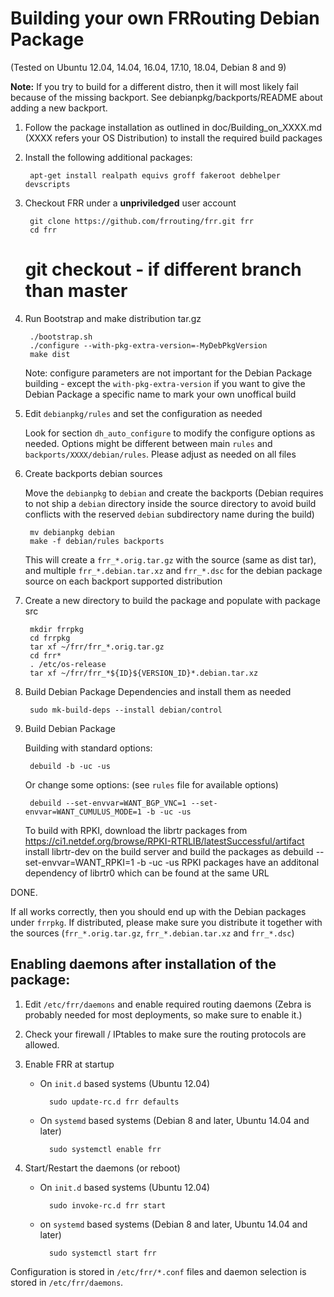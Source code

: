 Building your own FRRouting Debian Package
==========================================
(Tested on Ubuntu 12.04, 14.04, 16.04, 17.10, 18.04, Debian 8 and 9)

**Note:**  If you try to build for a different distro, then it will most likely
fail because of the missing backport. See debianpkg/backports/README about
adding a new backport.

1. Follow the package installation as outlined in doc/Building_on_XXXX.md
   (XXXX refers your OS Distribution) to install the required build packages

2. Install the following additional packages:

        apt-get install realpath equivs groff fakeroot debhelper devscripts

3. Checkout FRR under a **unpriviledged** user account

        git clone https://github.com/frrouting/frr.git frr
        cd frr
	# git checkout <branch>    - if different branch than master

4. Run Bootstrap and make distribution tar.gz

        ./bootstrap.sh
        ./configure --with-pkg-extra-version=-MyDebPkgVersion
        make dist
            
    Note: configure parameters are not important for the Debian Package
    building - except the `with-pkg-extra-version` if you want to give the
    Debian Package a specific name to mark your own unoffical build

5. Edit `debianpkg/rules` and set the configuration as needed

    Look for section `dh_auto_configure` to modify the configure
    options as needed. Options might be different between main `rules` and 
    `backports/XXXX/debian/rules`. Please adjust as needed on all files

6. Create backports debian sources
 
    Move the `debianpkg` to `debian` and create the backports
    (Debian requires to not ship a `debian` directory inside the source
    directory to avoid build conflicts with the reserved `debian` subdirectory
    name during the build)

        mv debianpkg debian
        make -f debian/rules backports

    This will create a `frr_*.orig.tar.gz` with the source (same as dist tar),
    and multiple `frr_*.debian.tar.xz` and `frr_*.dsc` for the debian package
    source on each backport supported distribution

7. Create a new directory to build the package and populate with package src

        mkdir frrpkg
        cd frrpkg
        tar xf ~/frr/frr_*.orig.tar.gz
        cd frr*
        . /etc/os-release
        tar xf ~/frr/frr_*${ID}${VERSION_ID}*.debian.tar.xz

8. Build Debian Package Dependencies and install them as needed

        sudo mk-build-deps --install debian/control

9. Build Debian Package

    Building with standard options:

        debuild -b -uc -us

    Or change some options:
    (see `rules` file for available options)

        debuild --set-envvar=WANT_BGP_VNC=1 --set-envvar=WANT_CUMULUS_MODE=1 -b -uc -us

    To build with RPKI, download the librtr packages from
	https://ci1.netdef.org/browse/RPKI-RTRLIB/latestSuccessful/artifact
    install librtr-dev on the build server and build the packages as
        debuild --set-envvar=WANT_RPKI=1 -b -uc -us
    RPKI packages have an additonal dependency of librtr0 which can be
    found at the same URL
    
DONE.

If all works correctly, then you should end up with the Debian packages under 
`frrpkg`. If distributed, please make sure you distribute it together with
the sources (`frr_*.orig.tar.gz`, `frr_*.debian.tar.xz` and `frr_*.dsc`)


Enabling daemons after installation of the package:
---------------------------------------------------

1. Edit `/etc/frr/daemons` and enable required routing daemons (Zebra is
probably needed for most deployments, so make sure to enable it.)
 
2. Check your firewall / IPtables to make sure the routing protocols are
allowed.
        
3. Enable FRR at startup

    - On `init.d` based systems (Ubuntu 12.04)

            sudo update-rc.d frr defaults

    - On `systemd` based systems (Debian 8 and later, Ubuntu 14.04 and later)

            sudo systemctl enable frr

4. Start/Restart the daemons (or reboot)

    - On `init.d` based systems (Ubuntu 12.04)

            sudo invoke-rc.d frr start

    - on `systemd` based systems (Debian 8 and later, Ubuntu 14.04 and later)

            sudo systemctl start frr


Configuration is stored in `/etc/frr/*.conf` files and daemon selection
is stored in `/etc/frr/daemons`.
